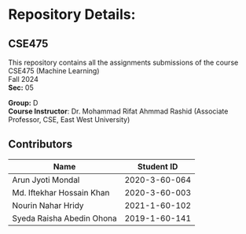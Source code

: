 # Repository Details:
## CSE475
This repository contains all the assignments submissions of the course CSE475 (Machine Learning) <br>
Fall 2024<br>
**Sec:** 05<br>

**Group:** D<br>
**Course Instructor**:  Dr. Mohammad Rifat Ahmmad Rashid (Associate Professor, CSE, East West University)

## Contributors
| Name                                 | Student ID            | 
| ------------------                   | ----------            |
| Arun Jyoti Mondal                    | 2020-3-60-064         |
| Md. Iftekhar Hossain Khan            | 2020-3-60-003         |
| Nourin Nahar Hridy                   | 2021-1-60-102         |
| Syeda Raisha Abedin Ohona            | 2019-1-60-141         |
